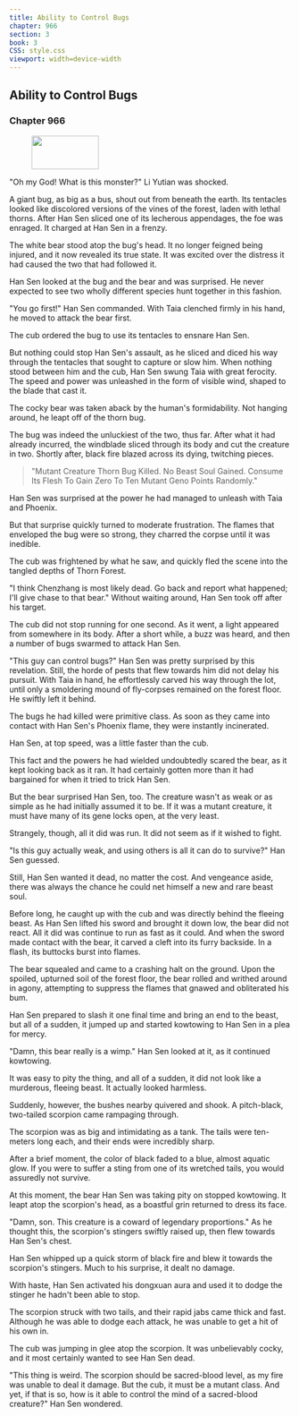 ```yaml
---
title: Ability to Control Bugs
chapter: 966
section: 3
book: 3
CSS: style.css
viewport: width=device-width
---
```


## Ability to Control Bugs

### Chapter 966

<figure>
	<img src="../Images/gem.gif" alt="" id="gem" width="120" height="60" />
</figure>

"Oh my God! What is this monster?" Li Yutian was shocked.

A giant bug, as big as a bus, shout out from beneath the earth. Its tentacles looked like discolored versions of the vines of the forest, laden with lethal thorns. After Han Sen sliced one of its lecherous appendages, the foe was enraged. It charged at Han Sen in a frenzy.

The white bear stood atop the bug's head. It no longer feigned being injured, and it now revealed its true state. It was excited over the distress it had caused the two that had followed it.

Han Sen looked at the bug and the bear and was surprised. He never expected to see two wholly different species hunt together in this fashion.

"You go first!" Han Sen commanded. With Taia clenched firmly in his hand, he moved to attack the bear first.

The cub ordered the bug to use its tentacles to ensnare Han Sen.

But nothing could stop Han Sen's assault, as he sliced and diced his way through the tentacles that sought to capture or slow him. When nothing stood between him and the cub, Han Sen swung Taia with great ferocity. The speed and power was unleashed in the form of visible wind, shaped to the blade that cast it.

The cocky bear was taken aback by the human's formidability. Not hanging around, he leapt off of the thorn bug.

The bug was indeed the unluckiest of the two, thus far. After what it had already incurred, the windblade sliced through its body and cut the creature in two. Shortly after, black fire blazed across its dying, twitching pieces.

> "Mutant Creature Thorn Bug Killed. No Beast Soul Gained. Consume Its Flesh To Gain Zero To Ten Mutant Geno Points Randomly."

Han Sen was surprised at the power he had managed to unleash with Taia and Phoenix.

But that surprise quickly turned to moderate frustration. The flames that enveloped the bug were so strong, they charred the corpse until it was inedible.

The cub was frightened by what he saw, and quickly fled the scene into the tangled depths of Thorn Forest.

"I think Chenzhang is most likely dead. Go back and report what happened; I'll give chase to that bear." Without waiting around, Han Sen took off after his target.

The cub did not stop running for one second. As it went, a light appeared from somewhere in its body. After a short while, a buzz was heard, and then a number of bugs swarmed to attack Han Sen.

"This guy can control bugs?" Han Sen was pretty surprised by this revelation. Still, the horde of pests that flew towards him did not delay his pursuit. With Taia in hand, he effortlessly carved his way through the lot, until only a smoldering mound of fly-corpses remained on the forest floor. He swiftly left it behind.

The bugs he had killed were primitive class. As soon as they came into contact with Han Sen's Phoenix flame, they were instantly incinerated.

Han Sen, at top speed, was a little faster than the cub.

This fact and the powers he had wielded undoubtedly scared the bear, as it kept looking back as it ran. It had certainly gotten more than it had bargained for when it tried to trick Han Sen.

But the bear surprised Han Sen, too. The creature wasn't as weak or as simple as he had initially assumed it to be. If it was a mutant creature, it must have many of its gene locks open, at the very least.

Strangely, though, all it did was run. It did not seem as if it wished to fight.

"Is this guy actually weak, and using others is all it can do to survive?" Han Sen guessed.

Still, Han Sen wanted it dead, no matter the cost. And vengeance aside, there was always the chance he could net himself a new and rare beast soul.

Before long, he caught up with the cub and was directly behind the fleeing beast. As Han Sen lifted his sword and brought it down low, the bear did not react. All it did was continue to run as fast as it could. And when the sword made contact with the bear, it carved a cleft into its furry backside. In a flash, its buttocks burst into flames.

The bear squealed and came to a crashing halt on the ground. Upon the spoiled, upturned soil of the forest floor, the bear rolled and writhed around in agony, attempting to suppress the flames that gnawed and obliterated his bum.

Han Sen prepared to slash it one final time and bring an end to the beast, but all of a sudden, it jumped up and started kowtowing to Han Sen in a plea for mercy.

"Damn, this bear really is a wimp." Han Sen looked at it, as it continued kowtowing.

It was easy to pity the thing, and all of a sudden, it did not look like a murderous, fleeing beast. It actually looked harmless.

Suddenly, however, the bushes nearby quivered and shook. A pitch-black, two-tailed scorpion came rampaging through.

The scorpion was as big and intimidating as a tank. The tails were ten-meters long each, and their ends were incredibly sharp.

After a brief moment, the color of black faded to a blue, almost aquatic glow. If you were to suffer a sting from one of its wretched tails, you would assuredly not survive.

At this moment, the bear Han Sen was taking pity on stopped kowtowing. It leapt atop the scorpion's head, as a boastful grin returned to dress its face.

"Damn, son. This creature is a coward of legendary proportions." As he thought this, the scorpion's stingers swiftly raised up, then flew towards Han Sen's chest.

Han Sen whipped up a quick storm of black fire and blew it towards the scorpion's stingers. Much to his surprise, it dealt no damage.

With haste, Han Sen activated his dongxuan aura and used it to dodge the stinger he hadn't been able to stop.

The scorpion struck with two tails, and their rapid jabs came thick and fast. Although he was able to dodge each attack, he was unable to get a hit of his own in.

The cub was jumping in glee atop the scorpion. It was unbelievably cocky, and it most certainly wanted to see Han Sen dead.

"This thing is weird. The scorpion should be sacred-blood level, as my fire was unable to deal it damage. But the cub, it must be a mutant class. And yet, if that is so, how is it able to control the mind of a sacred-blood creature?" Han Sen wondered.